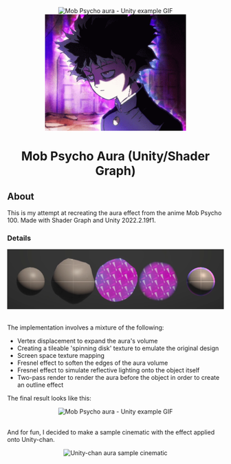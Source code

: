 <!--
Hey, thanks for using the awesome-readme-template template.  
If you have any enhancements, then fork this project and create a pull request 
or just open an issue with the label "enhancement".

Don't forget to give this project a star for additional support ;)
Maybe you can mention me or this repo in the acknowledgements too
-->
<div align="center">
  <img src="README-Assets/mob-psycho-aura-unity.gif" alt="Mob Psycho aura - Unity example GIF" width=auto height="270"/>
  <img src="README-Assets/mob-psycho-aura-anime.gif" alt="Mob Psycho aura - anime example GIF" width=auto height="270" />
  <h1>Mob Psycho Aura (Unity/Shader Graph)</h1>
</div>
  
## About

This is my attempt at recreating the aura effect from the anime Mob Psycho 100. Made with Shader Graph and Unity 2022.2.19f1.

### Details

<div align="center"> 
  <img src="README-Assets/process.png" alt="Process of creating the effect" width="800" height=auto/>
</div>
<br />

The implementation involves a mixture of the following:
- Vertex displacement to expand the aura's volume
- Creating a tileable 'spinning disk' texture to emulate the original design
- Screen space texture mapping
- Fresnel effect to soften the edges of the aura volume
- Fresnel effect to simulate reflective lighting onto the object itself
- Two-pass render to render the aura before the object in order to create an outline effect

The final result looks like this:
<div align="center"> 
  <img src="README-Assets/mob-psycho-aura-unity.gif" alt="Mob Psycho aura - Unity example GIF" width="300" height=auto/>
</div>
<br />

And for fun, I decided to make a sample cinematic with the effect applied onto Unity-chan.
<div align="center"> 
  <img src="README-Assets/unity-chan-with-aura.gif" alt="Unity-chan aura sample cinematic" width="480" height=auto/>
</div>
